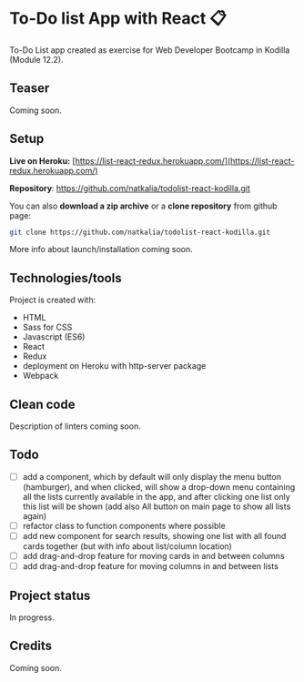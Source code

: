 # To-Do list App with React :clipboard:
To-Do List app created as exercise for Web Developer Bootcamp in Kodilla (Module 12.2).

## Teaser

Coming soon.

## Setup

**Live on Heroku:** [https://list-react-redux.herokuapp.com/](https://list-react-redux.herokuapp.com/)

**Repository**: https://github.com/natkalia/todolist-react-kodilla.git

You can also **download a zip archive** or a **clone repository** from github page:
```bash
git clone https://github.com/natkalia/todolist-react-kodilla.git
```
More info about launch/installation coming soon.

## Technologies/tools

Project is created with:
* HTML
* Sass for CSS
* Javascript (ES6)
* React
* Redux
* deployment on Heroku with http-server package
* Webpack

## Clean code

Description of linters coming soon.

## Todo
- [ ] add a component, which by default will only display the menu button (hamburger), and when clicked, will show a drop-down menu containing all the lists currently available in the app, and after clicking one list only 
this list will be shown (add also All button on main page to show all lists again)
- [ ] refactor class to function components where possible
- [ ] add new component for search results, showing one list with all found cards together (but with info about list/column location)
- [ ] add drag-and-drop feature for moving cards in and between columns
- [ ] add drag-and-drop feature for moving columns in and between lists

## Project status
In progress.

## Credits
Coming soon.